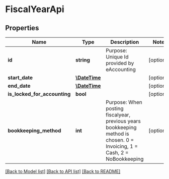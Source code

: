 # FiscalYearApi

## Properties
Name | Type | Description | Notes
------------ | ------------- | ------------- | -------------
**id** | **string** | Purpose: Unique Id provided by eAccounting | [optional] 
**start_date** | [**\DateTime**](\DateTime.md) |  | [optional] 
**end_date** | [**\DateTime**](\DateTime.md) |  | [optional] 
**is_locked_for_accounting** | **bool** |  | [optional] 
**bookkeeping_method** | **int** | Purpose: When posting fiscalyear, previous years bookkeeping method is chosen. 0 &#x3D; Invoicing, 1 &#x3D; Cash, 2 &#x3D; NoBookkeeping | [optional] 

[[Back to Model list]](../README.md#documentation-for-models) [[Back to API list]](../README.md#documentation-for-api-endpoints) [[Back to README]](../README.md)


